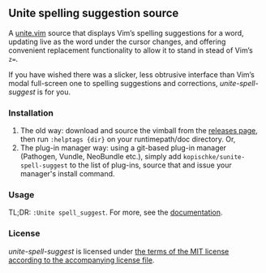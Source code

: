 ## Unite spelling suggestion source

A [unite.vim][unite] source that displays Vim’s spelling suggestions for a word, updating live as the word under the cursor changes, and offering convenient replacement functionality to allow it to stand in stead of Vim’s `z=`.

If you have wished there was a slicker, less obtrusive interface than Vim’s modal full-screen one to spelling suggestions and corrections, *unite-spell-suggest* is for you.

### Installation

1. The old way: download and source the vimball from the [releases page][releases], then run `:helptags {dir}` on your runtimepath/doc directory. Or,
2. The plug-in manager way: using a git-based plug-in manager (Pathogen, Vundle, NeoBundle etc.), simply add `kopischke/sunite-spell-suggest` to the list of plug-ins, source that and issue your manager's install command.

### Usage

TL;DR: `:Unite spell_suggest`. For more, see the [documentation][doc].

### License

*unite-spell-suggest* is licensed under [the terms of the MIT license according to the accompanying license file][license].

[doc]:      doc/unite-spell-suggest.txt
[license]:  LICENSE.md
[releases]: releases
[unite]:    https://github.com/Shougo/unite.vim
